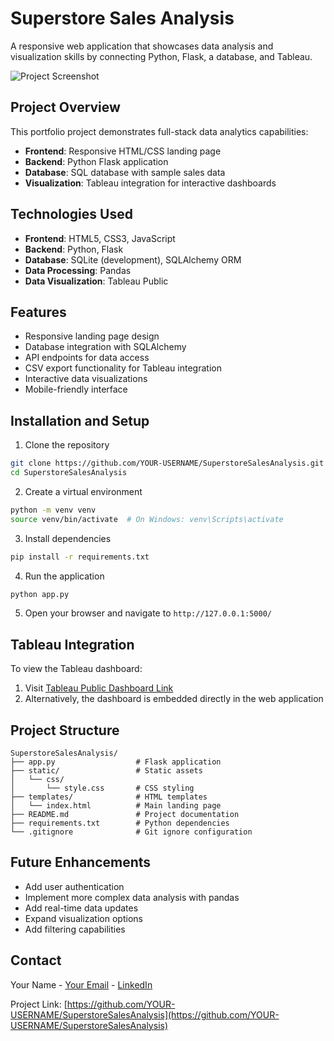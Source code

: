 # Superstore Sales Analysis

A responsive web application that showcases data analysis and visualization skills by connecting Python, Flask, a database, and Tableau.

![Project Screenshot](screenshot.png)

## Project Overview

This portfolio project demonstrates full-stack data analytics capabilities:

- **Frontend**: Responsive HTML/CSS landing page
- **Backend**: Python Flask application
- **Database**: SQL database with sample sales data
- **Visualization**: Tableau integration for interactive dashboards

## Technologies Used

- **Frontend**: HTML5, CSS3, JavaScript
- **Backend**: Python, Flask
- **Database**: SQLite (development), SQLAlchemy ORM
- **Data Processing**: Pandas
- **Data Visualization**: Tableau Public

## Features

- Responsive landing page design
- Database integration with SQLAlchemy
- API endpoints for data access
- CSV export functionality for Tableau integration
- Interactive data visualizations
- Mobile-friendly interface

## Installation and Setup

1. Clone the repository
```bash
git clone https://github.com/YOUR-USERNAME/SuperstoreSalesAnalysis.git
cd SuperstoreSalesAnalysis
```

2. Create a virtual environment
```bash
python -m venv venv
source venv/bin/activate  # On Windows: venv\Scripts\activate
```

3. Install dependencies
```bash
pip install -r requirements.txt
```

4. Run the application
```bash
python app.py
```

5. Open your browser and navigate to `http://127.0.0.1:5000/`

## Tableau Integration

To view the Tableau dashboard:
1. Visit [Tableau Public Dashboard Link](https://public.tableau.com/YOUR-USERNAME/YOUR-DASHBOARD)
2. Alternatively, the dashboard is embedded directly in the web application

## Project Structure

```
SuperstoreSalesAnalysis/
├── app.py                  # Flask application
├── static/                 # Static assets
│   └── css/
│       └── style.css       # CSS styling
├── templates/              # HTML templates
│   └── index.html          # Main landing page
├── README.md               # Project documentation
├── requirements.txt        # Python dependencies
└── .gitignore              # Git ignore configuration
```

## Future Enhancements

- Add user authentication
- Implement more complex data analysis with pandas
- Add real-time data updates
- Expand visualization options
- Add filtering capabilities

## Contact

Your Name - [Your Email](mailto:your.email@example.com) - [LinkedIn](https://www.linkedin.com/in/your-profile)

Project Link: [https://github.com/YOUR-USERNAME/SuperstoreSalesAnalysis](https://github.com/YOUR-USERNAME/SuperstoreSalesAnalysis)
